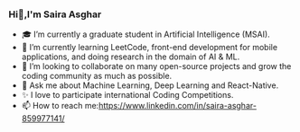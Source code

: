 ###  Hi👋,I'm Saira Asghar
- 🎓 I’m currently a graduate student in Artificial Intelligence (MSAI).
- 🌱 I’m currently learning LeetCode, front-end development for mobile applications, and doing research in the domain of AI & ML.
- 👯 I’m looking to collaborate on many open-source projects and grow the coding community as much as possible.
- 💬 Ask me about Machine Learning, Deep Learning and React-Native.
- ✨ I love to participate international Coding Competitions.
- 📫 How to reach me:https://www.linkedin.com/in/saira-asghar-859977141/
